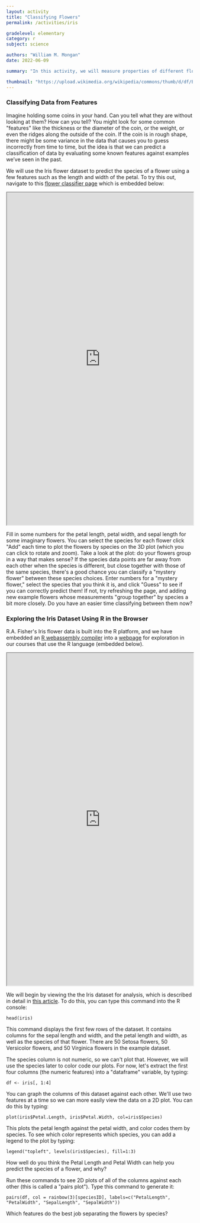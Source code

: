 ```yaml
---
layout: activity
title: "Classifying Flowers"
permalink: /activities/iris

gradelevel: elementary
category: r
subject: science

authors: "William M. Mongan"
date: 2022-06-09

summary: "In this activity, we will measure properties of different flower species and use those measurements to guess the species of an unknown flower."

thumbnail: "https://upload.wikimedia.org/wikipedia/commons/thumb/d/df/Blue_Iris_flower.jpg/640px-Blue_Iris_flower.jpg"
---
```


### Classifying Data from Features

Imagine holding some coins in your hand. Can you tell what they are without looking at them? How can you tell? You might look for some common &quot;features&quot; like the thickness or the diameter of the coin, or the weight, or even the ridges along the outside of the coin. If the coin is in rough shape, there might be some variance in the data that causes you to guess incorrectly from time to time, but the idea is that we can predict a classification of data by evaluating some known features against examples we’ve seen in the past.

We will use the Iris flower dataset to predict the species of a flower using a few features such as the length and width of the petal.  To try this out, navigate to this [flower classifier page](https://www.billmongan.com/Ursinus-CS173/Activities/FlowerClassifier) which is embedded below:

<iframe src="https://www.billmongan.com/Ursinus-CS173/Activities/FlowerClassifier" height="900px" width="100%"></iframe>

Fill in some numbers for the petal length, petal width, and sepal length for some imaginary flowers.  You can select the species for each flower click "Add" each time to plot the flowers by species on the 3D plot (which you can click to rotate and zoom).  Take a look at the plot: do your flowers group in a way that makes sense?  If the species data points are far away from each other when the species is different, but close together with those of the same species, there's a good chance you can classify a "mystery flower" between these species choices.  Enter numbers for a "mystery flower," select the species that you think it is, and click "Guess" to see if you can correctly predict them!  If not, try refreshing the page, and adding new example flowers whose measurements "group together" by species a bit more closely.  Do you have an easier time classifying between them now?

### Exploring the Iris Dataset Using R in the Browser
R.A. Fisher's Iris flower data is built into the R platform, and we have embedded an [R webassembly compiler](https://github.com/georgestagg/webR) into a [webpage](https://www.billmongan.com/Ursinus-CS173/assets/js/R/TutorialExercise) for exploration in our courses that use the R language (embedded below).  

<iframe src="https://www.billmongan.com/Ursinus-CS173/assets/js/R/TutorialExercise" height="900px" width="100%"></iframe>

We will begin by viewing the the Iris dataset for analysis, which is described in detail in [this article](https://gexijin.github.io/learnR/step-into-r-programmingthe-iris-flower-dataset.html).  To do this, you can type this command into the R console: 

```
head(iris)
```

This command displays the first few rows of the dataset.  It contains columns for the sepal length and width, and the petal length and width, as well as the species of that flower.  There are 50 Setosa flowers, 50 Versicolor flowers, and 50 Virginica flowers in the example dataset.  

The species column is not numeric, so we can't plot that.  However, we will use the species later to color code our plots.  For now, let's extract the first four columns (the numeric features) into a "dataframe" variable, by typing: 

```
df <- iris[, 1:4]
````

You can graph the columns of this dataset against each other.  We'll use two features at a time so we can more easily view the data on a 2D plot.  You can do this by typing: 

```
plot(iris$Petal.Length, iris$Petal.Width, col=iris$Species)
```

This plots the petal length against the petal width, and color codes them by species.  To see which color represents which species, you can add a legend to the plot by typing: 

```
legend("topleft", levels(iris$Species), fill=1:3)  
```

How well do you think the Petal Length and Petal Width can help you predict the species of a flower, and why?

Run these commands to see 2D plots of all of the columns against each other (this is called a "pairs plot").  Type this command to generate it: 

```
pairs(df, col = rainbow(3)[speciesID], labels=c("PetalLength", "PetalWidth", "SepalLength", "SepalWidth"))
```  

Which features do the best job separating the flowers by species?
